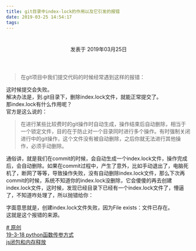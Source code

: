 ```yaml
---
title: git目录中index-lock的作用以及它引发的报错
date: 2019-03-25 14:54:17
tags:
---
```

<div class="post-block"><link itemprop="mainEntityOfPage" href="http://cmszlx.win/2019/03/25/git目录中index-lock的作用以及它引发的报错/"><span hidden="" itemprop="author" itemscope="" itemtype="http://schema.org/Person"><meta itemprop="name" content="linXiao"><meta itemprop="description" content=""><meta itemprop="image" content="/images/avatar.gif"></span><span hidden="" itemprop="publisher" itemscope="" itemtype="http://schema.org/Organization"><meta itemprop="name" content="Hurry"></span><header class="post-header"><h1 class="post-title" itemprop="name headline"></h1><div class="post-meta"><span class="post-time"><span class="post-meta-item-icon"><i class="fa fa-calendar-o"></i></span><span class="post-meta-item-text">发表于</span><time title="创建于" itemprop="dateCreated datePublished" datetime="2019-03-25T17:14:20+08:00"> 2019年03月25日 </time></span></div></header><div class="post-body" itemprop="articleBody"><blockquote><p>在git项目中我们提交代码的时候经常遇到这样的报错：</p></blockquote><precode language="" precodenum="0"></precode><p>这时候提交会失败。<br>解决办法是，到.git目录下，删除index.lock文件，就能正常提交了。<br>那index.lock有什么作用呢？<br>官方是这么说的：</p><blockquote><p>在进行某些比较费时的git操作时自动生成，操作结束后自动删除，相当于一个锁定文件，目的在于防止对一个目录同时进行多个操作。有时强制关闭进行中的git操作，这个文件没有被自动删除，之后你就无法进行其他操作，必须手动删除。</p></blockquote><p>通俗讲，就是我们在commit的时候，会自动生成一个index.lock文件，操作完成后，会自动删除。如果在commit过程中，产生了意外，比如手动退出了，电脑死机了，断网了等等，导致操作失败，没有自动删除index.lock文件，那么下次再commit的时候，系统不知道你的index.lock没删除，它会傻傻的再去创建index.lock文件，这时候，发现已经目录下已经有一个index.lock文件了，懵逼了，不知道咋处理了，所以抛错给你：</p><precode language="" precodenum="1"></precode><p>字面意思就是，创建index.lock文件失败，因为File exists：文件已存在。<br>这就是这个报错的来源。</p></div><footer class="post-footer"><div class="post-tags"><a href="/tags/原创/" rel="tag"># 原创</a></div><div class="post-nav"><div class="post-nav-next post-nav-item"><a href="/2019/03/20/python函数传参方式/" rel="next" title="19-3-18 python函数传参方式"><i class="fa fa-chevron-left"></i> 19-3-18 python函数传参方式 </a></div><span class="post-nav-divider"></span><div class="post-nav-prev post-nav-item"><a href="/2019/03/25/js闭包和内存释放/" rel="prev" title="js闭包和内存释放"> js闭包和内存释放 <i class="fa fa-chevron-right"></i></a></div></div></footer></div>
